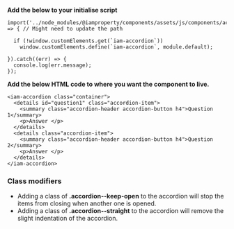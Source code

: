 **Add the below to your initialise script**

```
import('../node_modules/@iamproperty/components/assets/js/components/accordion/accordion.component.min').then(module => { // Might need to update the path

  if (!window.customElements.get(`iam-accordion`))
    window.customElements.define(`iam-accordion`, module.default);

}).catch((err) => {
  console.log(err.message);
});
```

**Add the below HTML code to where you want the component to live.**

```
<iam-accordion class="container">
  <details id="question1" class="accordion-item">
    <summary class="accordion-header accordion-button h4">Question 1</summary>
    <p>Answer </p>
  </details>
  <details class="accordion-item">
    <summary class="accordion-header accordion-button h4">Question 2</summary>
    <p>Answer </p>
  </details>
</iam-accordion>
```

### Class modifiers

- Adding a class of **.accordion--keep-open** to the accordion will stop the items from closing when another one is opened.
- Adding a class of **.accordion--straight** to the accordion will remove the slight indentation of the accordion.
